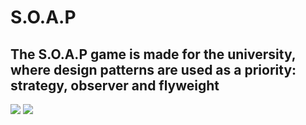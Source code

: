 # S.O.A.P

## The S.O.A.P game is made for the university, where design patterns are used as a priority: strategy, observer and flyweight
 
![](https://i.imgur.com/2F1vsuD.png)
![](https://i.imgur.com/lwqDUvX.png)
